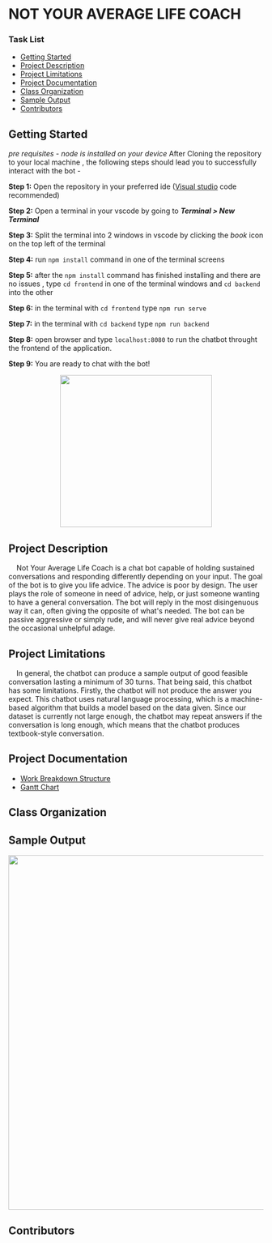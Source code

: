 # NOT YOUR AVERAGE LIFE COACH

### Task List
- [Getting Started](#getting-started)
- [Project Description](#project-description)
- [Project Limitations](#project-limitations) 
- [Project Documentation](#project-documentation)
- [Class Organization](#class-organization)
- [Sample Output](#sample-output)
- [Contributors](#contributors)

## Getting Started
*pre requisites - node is installed on your device*
After Cloning the repository to your local machine , the following steps should lead you to successfully interact with the bot - 

**Step 1:** Open the repository in your preferred ide ([Visual studio](https://visualstudio.microsoft.com/vs/) code recommended)

**Step 2:** Open a terminal in your vscode by going to ***Terminal > New Terminal***

**Step 3:** Split the terminal into 2 windows in vscode by clicking the *book* icon on the top left of the terminal

**Step 4:** run `npm install` command in one of the terminal screens

**Step 5:** after the `npm install` command has finished installing and there are no issues , type `cd frontend` in one of the terminal windows and `cd backend` into the other

**Step 6:**  in the terminal with `cd frontend` type `npm run serve`

**Step 7:** in the terminal with `cd backend` type `npm run backend`

**Step 8:** open browser and type `localhost:8080` to run the chatbot throught the frontend of the application.

**Step 9:** You are ready to chat with the bot!

<p align="center">
  <img height="300" src="https://github.com/Take-Your-Money-Corp/not-avg-lifecoach/blob/master/Documentation/img/chatbot-screen.png">
</p>

## Project Description

&nbsp;&nbsp;&nbsp;&nbsp;Not Your Average Life Coach is a chat bot capable of holding sustained conversations and responding differently depending on your input. The goal of the bot is to give you life advice. The advice is poor by design. The user plays the role of someone in need of advice, help, or just someone wanting to have a general conversation. The bot will reply in the most disingenuous way it can, often giving the opposite of what's needed. The bot can be passive aggressive or simply rude, and will never give real advice beyond the occasional unhelpful adage.

## Project Limitations
&nbsp;&nbsp;&nbsp;&nbsp;In general, the chatbot can produce a sample output of good feasible conversation lasting a minimum of 30 turns. That being said, this chatbot has some limitations. Firstly, the chatbot will not produce the answer you expect. This chatbot uses natural language processing, which is a machine-based algorithm that builds a model based on the data given. Since our dataset is currently not large enough, the chatbot may repeat answers if the conversation is long enough, which means that the chatbot produces textbook-style conversation.

## Project Documentation
 - [Work Breakdown Structure](https://github.com/Take-Your-Money-Corp/not-avg-lifecoach/blob/master/Documentation/WBS.png)
 - [Gantt Chart](https://github.com/Take-Your-Money-Corp/not-avg-lifecoach/blob/master/Documentation/GanttChart.png)

## Class Organization

## Sample Output 

<p align="center">
  <img height="700" src="https://github.com/Take-Your-Money-Corp/not-avg-lifecoach/blob/master/Documentation/img/sample.gif">
</p>




## Contributors
